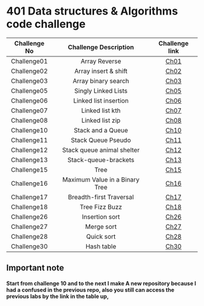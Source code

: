 # 401 Data structures & Algorithms code challenge

| Challenge No |     Challenge Description      |                                                       Challenge link                                                       |
|:------------:|:------------------------------:|:--------------------------------------------------------------------------------------------------------------------------:|
| Challenge01  |         Array Reverse          |         [Ch01](https://github.com/ghanemgit/data-structures-and-algorithms/tree/array-reverse/Challenge01#readme)          |
| Challenge02  |      Array insert & shift      |     [Ch02](https://github.com/ghanemgit/data-structures-and-algorithms/blob/array-insert-shift/Challenge02/README.md)      |
| Challenge03  |      Array binary search       |       [Ch03](https://github.com/ghanemgit/data-structures-and-algorithms/blob/linked-list-zip/Challenge03/README.md)       |
| Challenge05  |      Singly Linked Lists       |          [Ch05](https://github.com/ghanemgit/data-structures-and-algorithms/blob/main/Challenge05/README_Ch05.md)          |
| Challenge06  |     Linked list insertion      | [Ch06](https://github.com/ghanemgit/data-structures-and-algorithms/blob/linked-list-insertions/Challenge05/README_Ch06.md) |
| Challenge07  |        Linked list kth         |    [Ch07](https://github.com/ghanemgit/data-structures-and-algorithms/blob/linked-list-kth/Challenge05/README_Ch07.md)     |
| Challenge08  |        Linked list zip         |    [Ch08](https://github.com/ghanemgit/data-structures-and-algorithms/blob/linked-list-zip/Challenge05/README_Ch08.md)     |
| Challenge10  |       Stack and a Queue        |                                             [Ch10](app/README/README_Ch10.md)                                              |
| Challenge11  |       Stack Queue Pseudo       |                                                 [Ch11](app/README/README_Ch11.md)                                                 |
| Challenge12  |   Stack queue animal shelter   |                                                 [Ch12](app/README/README_Ch12.md)                                                 |
| Challenge13  |      Stack-queue-brackets      |                                                 [Ch13](app/README/README_Ch13.md)                                                 |
| Challenge15  |              Tree              |                                                 [Ch15](app/README/README_Ch15.md)                                                 |
| Challenge16  | Maximum Value in a Binary Tree |                                                 [Ch16](app/README/README_Ch16.md)                                                 |
| Challenge17  |    Breadth-first Traversal     |                                                 [Ch17](app/README/README_Ch17.md)                                                 |
| Challenge18  |         Tree Fizz Buzz         |                                                 [Ch18](app/README/README_Ch18.md)                                                 |
| Challenge26  |         Insertion sort         |                                                 [Ch26](app/README/README_Ch26.md)                                                 |
| Challenge27  |           Merge sort           |                                                 [Ch27](app/README/README_Ch27.md)                                                 |
| Challenge28  |           Quick sort           |                                                 [Ch28](app/README/README_Ch28.md)                                                 |
| Challenge30  |           Hash table           |                                                 [Ch30](app/README/README_Ch30.md)                                                 |



## Important note

#### Start from challenge 10 and to the next I make A new repository because I had a confused in the previous repo, also you still can access the previous labs by the link in the table up,